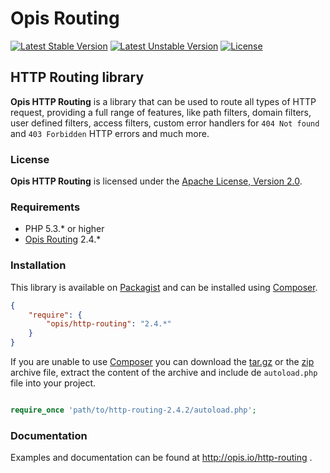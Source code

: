 Opis Routing
============
[![Latest Stable Version](https://poser.pugx.org/opis/http-routing/version.png)](https://packagist.org/packages/opis/http-routing)
[![Latest Unstable Version](https://poser.pugx.org/opis/http-routing/v/unstable.png)](//packagist.org/packages/opis/http-routing)
[![License](https://poser.pugx.org/opis/http-routing/license.png)](https://packagist.org/packages/opis/http-routing)

HTTP Routing library
---------------------
**Opis HTTP Routing** is a library that can be used to route all types of HTTP request, providing a full
range of features, like path filters, domain filters, user defined filters, access filters, custom error
handlers for `404 Not found` and `403 Forbidden` HTTP errors and much more. 

### License

**Opis HTTP Routing** is licensed under the [Apache License, Version 2.0](http://www.apache.org/licenses/LICENSE-2.0). 

### Requirements

* PHP 5.3.* or higher
* [Opis Routing](http://www.opis.io/routing) 2.4.*

### Installation

This library is available on [Packagist](https://packagist.org/packages/opis/http-routing) and can be installed using [Composer](http://getcomposer.org).

```json
{
    "require": {
        "opis/http-routing": "2.4.*"
    }
}
```

If you are unable to use [Composer](http://getcomposer.org) you can download the
[tar.gz](https://github.com/opis/http-routing/archive/2.4.2.tar.gz) or the [zip](https://github.com/opis/http-routing/archive/2.4.2.zip)
archive file, extract the content of the archive and include de `autoload.php` file into your project. 

```php

require_once 'path/to/http-routing-2.4.2/autoload.php';

```

### Documentation

Examples and documentation can be found at http://opis.io/http-routing .
